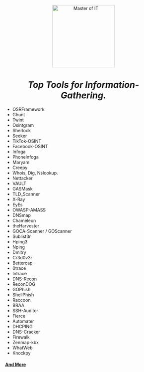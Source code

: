 <p align="center"><img src="https://github.com/Xcod3bughunt3r/blob/main/Advanced-Ethical-Hacker-Tools/images/01.png" alt="Master of IT" width="200"/></p>

<center><h1><i>Top Tools for Information-Gathering.</i></h1></center>

* OSRFramework
* Ghunt
* Twint
* Osintgram
* Sherlock
* Seeker
* TikTok-OSINT
* Facebook-OSINT
* Infoga
* PhoneInfoga
* Maryam
* Creepy
* Whois, Dig, Nslookup.
* Nettacker
* VAULT
* GASMask
* TLD_Scanner
* X-Ray
* EyEs
* OWASP-AMASS
* DNSmap
* Chameleon
* theHarvester
* GOCA-Scanner / GOScanner
* Sublist3r
* Hping3
* Nping
* Dmitry
* Cr3d0v3r
* Bettercap
* 0trace
* Intrace
* DNS-Recon
* ReconDOG
* GOPhish
* ShellPhish
* Raccoon
* BRAA
* SSH-Auditor
* Fierce
* Automater
* DHCPING
* DNS-Cracker
* Firewalk
* Zenmap-kbx
* WhatWeb
* Knockpy


#### [And More](https://github.com/Xcod3bughunt3r/Xcod3bughunt3r/)